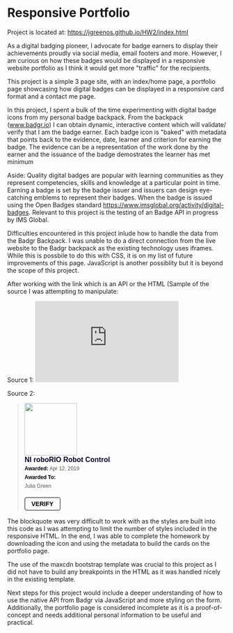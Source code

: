 # Responsive Portfolio #

Project is located at: https://jgreenos.github.io/HW2/index.html

As a digital badging pioneer, I advocate for badge earners to display their achievements proudly via social media, email footers and more.  However, I am curious on how these badges would be displayed in a responsive website portfolio as I think it would get more "traffic" for the recipients.

This project is a simple 3 page site, with an index/home page, a portfolio page showcasing how digital badges can be displayed in a responsive card format and a contact me page.  

In this project, I spent a bulk of the time experimenting with digital badge icons from my personal badge backpack. From the backpack (www.badgr.io) I can obtain dynamic, interactive content which will validate/ verify that I am the badge earner. Each badge icon is "baked" with metadata that points back to the evidence, date, learner and criterion for earning the badge.  The evidence can be a representation of the work done by the earner and the issuance of the badge demostrates the learner has met minimum 

Aside:  Quality digital badges are popular with learning communities as they represent competencies, skills and knowledge at a particular point in time.  Earning a badge is set by the badge issuer and issuers can design eye-catching emblems to represent their badges.  When the badge is issued using the Open Badges standard https://www.imsglobal.org/activity/digital-badges.  Relevant to this project is the testing of an Badge API in progress by IMS Global.

Difficulties encountered in this project inlude how to handle the data from the Badgr Backpack.  I was unable to do a direct connection from the live website to the Badgr backpack as the existing technology uses iframes.  While this is possbile to do this with CSS, it is on my list of future improvements of this page.  JavaScript is another possiblity but it is beyond the scope of this project.

After working with the link which is an API or the HTML (Sample of the source I was attempting to manipulate: 

Source 1: <iframe src="https://api.badgr.io/public/assertions/ksu78T2OSxKxuYh5O1VVqg?embedVersion=1&amp;embedWidth=330&amp;embedHeight=186" title="Badge: NI roboRIO Robot Control" style="width: 330px; height: 186px; border: 0px;"></iframe>

Source 2: <blockquote class="badgr-badge" style="font-family: Helvetica, Roboto, &quot;Segoe UI&quot;, Calibri, sans-serif;"><a href="https://api.badgr.io/public/assertions/ksu78T2OSxKxuYh5O1VVqg"><img width="120px" height="120px" src="https://api.badgr.io/public/assertions/ksu78T2OSxKxuYh5O1VVqg/image"></a><p class="badgr-badge-name" style="hyphens: auto; overflow-wrap: break-word; word-wrap: break-word;margin: 0; font-size: 16px; font-weight: 600; font-style: normal; font-stretch: normal; line-height: 1.25; letter-spacing: normal; text-align: left; color: #05012c;">NI roboRIO Robot Control</p><p class="badgr-badge-date" style="margin: 0; font-size: 12px; font-style: normal; font-stretch: normal; line-height: 1.67; letter-spacing: normal; text-align: left; color: #555555;"><strong style="font-size: 12px; font-weight: bold; font-style: normal; font-stretch: normal; line-height: 1.67; letter-spacing: normal; text-align: left; color: #000;">Awarded:</strong> Apr 12, 2019</p><p class="badgr-badge-recipient" style="margin: 0; font-size: 12px; font-style: normal; font-stretch: normal; line-height: 1.67; letter-spacing: normal; text-align: left; color: #555555;"><strong style="font-size: 12px; font-weight: bold; font-style: normal; font-stretch: normal; line-height: 1.67; letter-spacing: normal; text-align: left; color: #000;">Awarded To:</strong><span style="display: block;"> Julia	Green</span></p><p style="margin: 16px 0; padding: 0;"><a class="badgr-badge-verify" target="_blank" href="https://badgecheck.io?url=https%3A%2F%2Fapi.badgr.io%2Fpublic%2Fassertions%2Fksu78T2OSxKxuYh5O1VVqg" style="box-sizing: content-box; display: flex; align-items: center; justify-content: center; margin: 0; font-size:14px; font-weight: bold; width: 48px; height: 16px; border-radius: 4px; border: solid 1px black; text-decoration: none; padding: 6px 16px; margin: 16px 0; color: black;">VERIFY</a></p><script async="async" src="https://badgr.com/assets/widgets.bundle.js"></script></blockquote>

The blockquote was very difficult to work with as the styles are built into this code as I was attempting to limit the number of styles included in the responsive HTML.  In the end, I was able to complete the homework by downloading the icon and using the metadata to build the cards on the portfolio page.

The use of the maxcdn bootstrap template was crucial to this project as I did not have to build any breakpoints in the HTML as it was handled nicely in the existing template.

Next steps for this project would include a deeper understanding of how to use the native API from Badgr via JavaScript and more styling on the form.  Additionally, the portfolio page is considered incomplete as it is a proof-of-concept and needs additional personal information to be useful and practical.






